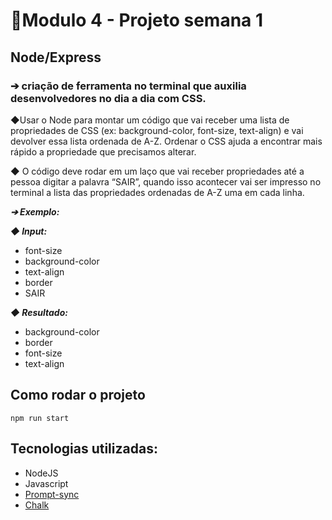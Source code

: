 # 📂Modulo 4 - Projeto semana 1

## Node/Express

### ➔  criação de  ferramenta no terminal que auxilia desenvolvedores no dia a dia com CSS.


◆Usar o Node para montar um código que vai receber uma
lista de propriedades de CSS (ex: background-color, font-size,
text-align) e vai devolver essa lista ordenada de A-Z. Ordenar o CSS
ajuda a encontrar mais rápido a propriedade que precisamos
alterar.

◆ O código deve rodar em um laço que vai receber propriedades até
a pessoa digitar a palavra “SAIR”, quando isso acontecer vai ser
impresso no terminal a lista das propriedades ordenadas de A-Z
uma em cada linha.

***➔ Exemplo:***

***◆ Input:***
- font-size 
- background-color
- text-align
- border
- SAIR

***◆ Resultado:***
- background-color
- border
- font-size
- text-align

## Como rodar o projeto

```
npm run start
```

## Tecnologias utilizadas:

- NodeJS 
- Javascript
- [Prompt-sync](https://www.npmjs.com/package/prompt-sync)
- [Chalk](https://www.npmjs.com/package/chalk)

